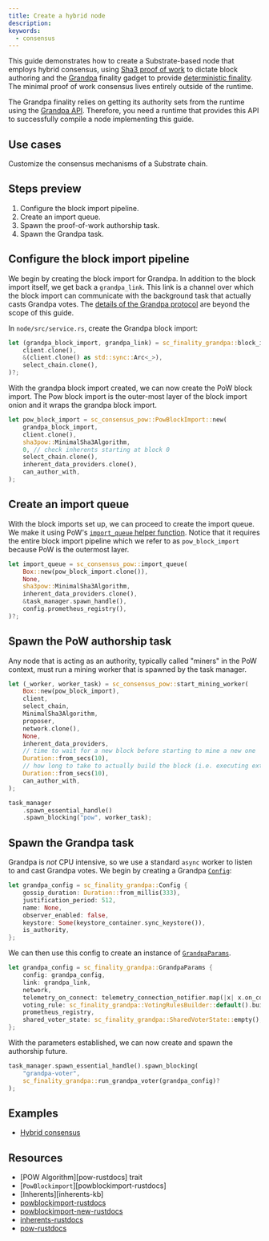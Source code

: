 ```yaml
---
title: Create a hybrid node
description:
keywords:
  - consensus
---
```


This guide demonstrates how to create a Substrate-based node that employs hybrid consensus, using [Sha3 proof of work](../pow) to dictate block authoring and the
[Grandpa](https://paritytech.github.io/substrate/master/sc_finality_grandpa/index.html) finality gadget to provide
[deterministic finality](/main-docs/fundamentals/consensus#finality).
The minimal proof of work consensus lives entirely outside of the runtime.

The Grandpa finality relies on getting its authority sets from the runtime using the
[Grandpa API](https://paritytech.github.io/substrate/master/sp_finality_grandpa/trait.GrandpaApi.html).
Therefore, you need a runtime that provides this API to successfully compile a node implementing this guide.

## Use cases

Customize the consensus mechanisms of a Substrate chain.

## Steps preview

1. Configure the block import pipeline.
1. Create an import queue.
1. Spawn the proof-of-work authorship task.
1. Spawn the Grandpa task.

## Configure the block import pipeline

We begin by creating the block import for Grandpa.
In addition to the block import itself, we get back a `grandpa_link`. 
This link is a channel over which the block import can communicate with the
background task that actually casts Grandpa votes.
The [details of the Grandpa protocol](https://research.web3.foundation/en/latest/polkadot/finality.html) are beyond the scope of this guide.

In `node/src/service.rs`, create the Grandpa block import:

```rust
let (grandpa_block_import, grandpa_link) = sc_finality_grandpa::block_import(
	client.clone(),
	&(client.clone() as std::sync::Arc<_>),
	select_chain.clone(),
)?;
```

With the grandpa block import created, we can now create the PoW block import. 
The Pow block import is the outer-most layer of the block import onion and it wraps the grandpa block import.

```rust
let pow_block_import = sc_consensus_pow::PowBlockImport::new(
	grandpa_block_import,
	client.clone(),
	sha3pow::MinimalSha3Algorithm,
	0, // check inherents starting at block 0
	select_chain.clone(),
	inherent_data_providers.clone(),
	can_author_with,
);
```

## Create an import queue

With the block imports set up, we can proceed to create the import queue. 
We make it using PoW's [`import_queue` helper function](https://paritytech.github.io/substrate/master/sc_consensus_pow/fn.import_queue.html).
Notice that it requires the entire block import pipeline which we refer to as `pow_block_import` because PoW is the outermost layer.

```rust
let import_queue = sc_consensus_pow::import_queue(
	Box::new(pow_block_import.clone()),
	None,
	sha3pow::MinimalSha3Algorithm,
	inherent_data_providers.clone(),
	&task_manager.spawn_handle(),
	config.prometheus_registry(),
)?;
```

## Spawn the PoW authorship task

Any node that is acting as an authority, typically called "miners" in the PoW context, must run a mining worker that is spawned by the task manager.

```rust
let (_worker, worker_task) = sc_consensus_pow::start_mining_worker(
	Box::new(pow_block_import),
	client,
	select_chain,
	MinimalSha3Algorithm,
	proposer,
	network.clone(),
	None,
	inherent_data_providers,
	// time to wait for a new block before starting to mine a new one
	Duration::from_secs(10),
	// how long to take to actually build the block (i.e. executing extrinsics)
	Duration::from_secs(10),
	can_author_with,
);

task_manager
	.spawn_essential_handle()
	.spawn_blocking("pow", worker_task);
```

## Spawn the Grandpa task

Grandpa is _not_ CPU intensive, so we use a standard `async` worker to listen to and cast
Grandpa votes. 
We begin by creating a Grandpa [`Config`](https://paritytech.github.io/substrate/master/sc_finality_grandpa/struct.Config.html):

```rust
let grandpa_config = sc_finality_grandpa::Config {
	gossip_duration: Duration::from_millis(333),
	justification_period: 512,
	name: None,
	observer_enabled: false,
	keystore: Some(keystore_container.sync_keystore()),
	is_authority,
};
```

We can then use this config to create an instance of [`GrandpaParams`](https://paritytech.github.io/substrate/master/sc_finality_grandpa/struct.GrandpaParams.html).

```rust
let grandpa_config = sc_finality_grandpa::GrandpaParams {
	config: grandpa_config,
	link: grandpa_link,
	network,
	telemetry_on_connect: telemetry_connection_notifier.map(|x| x.on_connect_stream()),
	voting_rule: sc_finality_grandpa::VotingRulesBuilder::default().build(),
	prometheus_registry,
	shared_voter_state: sc_finality_grandpa::SharedVoterState::empty(),
};
```

With the parameters established, we can now create and spawn the authorship future.

```rust
task_manager.spawn_essential_handle().spawn_blocking(
	"grandpa-voter",
	sc_finality_grandpa::run_grandpa_voter(grandpa_config)?
);
```

## Examples

- [Hybrid consensus](https://github.com/substrate-developer-hub/recipes/blob/master/nodes/hybrid-consensus/src/service.rs)

## Resources

- [POW Algorithm][pow-rustdocs] trait
- [`PowBlockimport`][powblockimport-rustdocs]
- [Inherents][inherents-kb]
- [powblockimport-rustdocs](https://paritytech.github.io/substrate/master/sc_consensus_pow/struct.PowBlockImport.html)
- [powblockimport-new-rustdocs](https://paritytech.github.io/substrate/master/sc_consensus_pow/struct.PowBlockImport.html#method.new_full)
- [inherents-rustdocs](https://paritytech.github.io/substrate/master/sp_inherents/index.html)
- [pow-rustdocs](https://paritytech.github.io/substrate/master/sc_consensus_pow/trait.PowAlgorithm.html)
